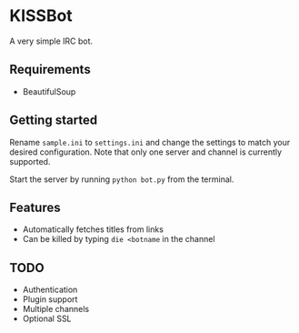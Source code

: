 KISSBot
=======
A very simple IRC bot.

Requirements
------------
 * BeautifulSoup

Getting started
---------------
Rename `sample.ini` to `settings.ini` and change the settings to match your
desired configuration. Note that only one server and channel is currently
supported.

Start the server by running `python bot.py` from the terminal.

Features
--------
 * Automatically fetches titles from links
 * Can be killed by typing `die <botname` in the channel

TODO
----
 * Authentication
 * Plugin support
 * Multiple channels
 * Optional SSL
